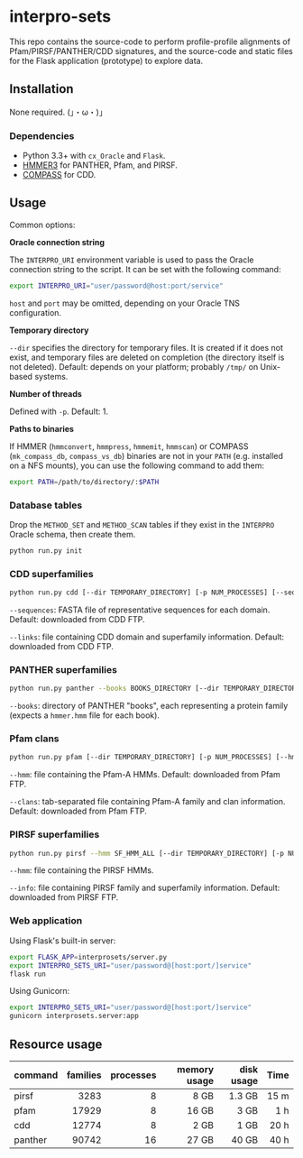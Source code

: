 # interpro-sets

This repo contains the source-code to perform profile-profile alignments of Pfam/PIRSF/PANTHER/CDD signatures, and the source-code and static files for the Flask application (prototype) to explore data.

## Installation

None required. (」・ω・)」

### Dependencies

* Python 3.3+ with `cx_Oracle` and `Flask`.
* [HMMER3](http://hmmer.org/) for PANTHER, Pfam, and PIRSF.
* [COMPASS](http://prodata.swmed.edu/download/pub/compass/) for CDD.

## Usage

Common options:

**Oracle connection string**

The `INTERPRO_URI` environment variable is used to pass the Oracle connection string to the script. It can be set with the following command:

```bash
export INTERPRO_URI="user/password@host:port/service"
```

`host` and `port` may be omitted, depending on your Oracle TNS configuration.

**Temporary directory**

`--dir` specifies the directory for temporary files. It is created if it does not exist, and temporary files are deleted on completion (the directory itself is not deleted). Default: depends on your platform; probably `/tmp/` on Unix-based systems.

**Number of threads**

Defined with `-p`. Default: 1.

**Paths to binaries**

If HMMER (`hmmconvert`, `hmmpress`, `hmmemit`, `hmmscan`) or COMPASS (`mk_compass_db`, `compass_vs_db`) binaries are not in your `PATH` (e.g. installed on a NFS mounts), you can use the following command to add them:

```bash
export PATH=/path/to/directory/:$PATH
```

### Database tables

Drop the `METHOD_SET` and `METHOD_SCAN` tables if they exist in the `INTERPRO` Oracle schema, then create them.

```bash
python run.py init
```

### CDD superfamilies

```bash
python run.py cdd [--dir TEMPORARY_DIRECTORY] [-p NUM_PROCESSES] [--sequences CDDMASTER] [--links FAMILY_SUPERFAMILY_LINKS]
```

`--sequences`: FASTA file of representative sequences for each domain. Default: downloaded from CDD FTP.

`--links`: file containing CDD domain and superfamily information. Default: downloaded from CDD FTP.

### PANTHER superfamilies

```bash
python run.py panther --books BOOKS_DIRECTORY [--dir TEMPORARY_DIRECTORY] [-p NUM_PROCESSES]
```

`--books`: directory of PANTHER "books", each representing a protein family (expects a `hmmer.hmm` file for each book).

### Pfam clans

```bash
python run.py pfam [--dir TEMPORARY_DIRECTORY] [-p NUM_PROCESSES] [--hmm PFAM-A] [--clans PFAM_CLANS]
```

`--hmm`: file containing the Pfam-A HMMs. Default: downloaded from Pfam FTP.

`--clans`: tab-separated file containing Pfam-A family and clan information. Default: downloaded from Pfam FTP.

### PIRSF superfamilies

```bash
python run.py pirsf --hmm SF_HMM_ALL [--dir TEMPORARY_DIRECTORY] [-p NUM_PROCESSES] [--info PIRSFINFO]
```

`--hmm`: file containing the PIRSF HMMs.

`--info`: file containing PIRSF family and superfamily information. Default: downloaded from PIRSF FTP.

### Web application

Using Flask's built-in server:

```bash
export FLASK_APP=interprosets/server.py
export INTERPRO_SETS_URI="user/password@[host:port/]service"
flask run
```

Using Gunicorn:

```bash
export INTERPRO_SETS_URI="user/password@[host:port/]service"
gunicorn interprosets.server:app
```

## Resource usage

| command   | families | processes   | memory usage | disk usage | Time     |
|-----------|---------:|------------:|-------------:|-----------:|---------:|
| pirsf     |     3283 |           8 |         8 GB |     1.3 GB |     15 m |
| pfam      |    17929 |           8 |        16 GB |       3 GB |      1 h |
| cdd       |    12774 |           8 |         2 GB |       1 GB |     20 h |
| panther   |    90742 |          16 |        27 GB |      40 GB |     40 h |
